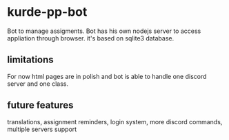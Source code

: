 # kurde-pp-bot
Bot to manage assigments. Bot has his own nodejs server to access appliation through browser.
it's based on sqlite3 database. 
## limitations
For now html pages are in polish and bot is able to handle one discord server and one class. 
## future features
translations, assignment reminders, login system, more discord commands, multiple servers support
